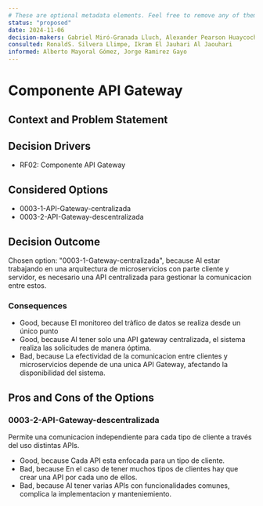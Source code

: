 ```yaml
---
# These are optional metadata elements. Feel free to remove any of them.
status: "proposed"
date: 2024-11-06
decision-makers: Gabriel Miró-Granada Lluch, Alexander Pearson Huaycochea
consulted: RonaldS. Silvera Llimpe, Ikram El Jauhari Al Jaouhari
informed: Alberto Mayoral Gómez, Jorge Ramirez Gayo
---
```


# Componente API Gateway

## Context and Problem Statement

<!-- This is an optional element. Feel free to remove. -->
## Decision Drivers

* RF02: Componente API Gateway

## Considered Options

* 0003-1-API-Gateway-centralizada
* 0003-2-API-Gateway-descentralizada

## Decision Outcome

Chosen option: "0003-1-Gateway-centralizada", because Al estar trabajando en una arquitectura de microservicios con parte cliente y servidor, es necesario una API centralizada para gestionar la comunicacion entre estos.

<!-- This is an optional element. Feel free to remove. -->
### Consequences

* Good, because El monitoreo del tràfico de datos se realiza desde un único punto 
* Good, because Al tener solo una API gateway centralizada, el sistema realiza las solicitudes de manera óptima.
* Bad, because La efectividad de la comunicacion entre clientes y microservicios depende de una unica API Gateway, afectando la disponibilidad del sistema.


<!-- This is an optional element. Feel free to remove. -->

<!-- This is an optional element. Feel free to remove. -->
## Pros and Cons of the Options

### 0003-2-API-Gateway-descentralizada

<!-- This is an optional element. Feel free to remove. -->
Permite una comunicacion independiente para cada tipo de cliente a través del uso distintas APIs.

* Good, because Cada API esta enfocada para un tipo de cliente.
* Bad, because En el caso de tener muchos tipos de clientes hay que crear una API por cada uno de ellos.
* Bad, because Al tener varias APIs con funcionalidades comunes, complica la implementacion y manteniemiento.

<!-- This is an optional element. Feel free to remove. -->
